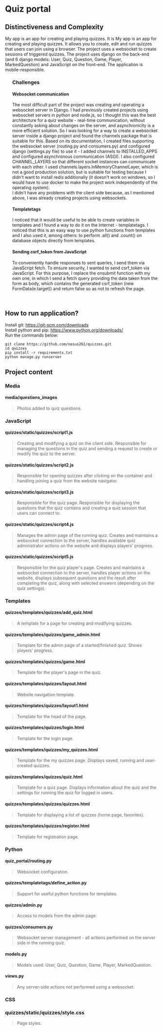 # Quiz portal

## Distinctiveness and Complexity

My app is an app for creating and playing quizzes. It is My app is an app for creating and playing quizzes. It allows you to create, edit and run quizzes that users can join using a browser. The project uses a websocket to create sessions of triggered quizzes.
The project uses django on the back-end (and 6 django models: User, Quiz, Question, Game, Player, MarkedQuestion) and JavaScript on the front-end.
The application is mobile-responsible.

<ul>

### Challenges

#### Websocket communication

The most difficult part of the project was creating and operating a websocket server in Django. I had previously created projects using websocket servers in python and node.js, so I thought this was the best architecture for a quiz website - real-time communication, without constantly asking about changes on the server, and asynchronicity is a more efficient solution. So I was looking for a way to create a websocket server inside a django project and found the channels package that is suitable for this. Based on its documentation, I created files supporting the websocket server (routing.py and consumers.py) and configured django (settings.py file) to use it - I added channels to INSTALLED_APPS and configured asynchronous communication (ASGI). I also configured CHANNEL_LAYERS so that different socket instances can communicate with each other. I used channels.layers.InMemoryChannelLayer, which is not a good production solution, but is suitable for testing because I didn't want to install redis additionally (it doesn't work on windows, so I would have to use docker to make the project work independently of the operating system).  
I didn't have any problems with the client side because, as I mentioned above, I was already creating projects using websockets.

#### Templatetags

I noticed that it would be useful to be able to create variables in templates and I found a way to do it on the Internet - templatetags. I noticed that this is an easy way to use python functions from templates and I also used it, among others: to perform .all() and .count() on database objects directly from templates.

#### Sending csrf_token from JavaScript

To conveniently handle responses to sent queries, I send them via JavaScript fetch. To ensure security, I wanted to send csrf_token via JavaScript. For this purpose, I replace the onsubmit function with my own one, in which I send a fetch query providing the data taken from the form as body, which contains the generated csrf_token (new FormData(e.target)) and return false so as not to refresh the page.

</ul>

<br>

## How to run application?

Install git: https://git-scm.com/downloads  
Install python and pip: https://www.python.org/downloads/  
Run the commands below:

```
git clone https://github.com/nesus261/quizzes.git
cd quizzes
pip install -r requirements.txt
python manage.py runserver
```

## Project content

### Media

#### **media/questions_images**

> Photos added to quiz questions.

### JavaScript

#### **quizzes/static/quizzes/script1.js**

> Creating and modifying a quiz on the client side. Responsible for managing the questions in the quiz and sending a request to create or modify the quiz to the server.

#### **quizzes/static/quizzes/script2.js**

> Responsible for opening quizzes after clicking on the container and handling joining a quiz from the website navigator.

#### **quizzes/static/quizzes/script3.js**

> Responsible for the quiz page. Responsible for displaying the questions that the quiz contains and creating a quiz session that users can connect to.

#### **quizzes/static/quizzes/script4.js**

> Manages the admin page of the running quiz. Creates and maintains a websocket connection to the server, handles available quiz administrator actions on the website and displays players' progress.

#### **quizzes/static/quizzes/script5.js**

> Responsible for the quiz player's page. Creates and maintains a websocket connection to the server, handles player actions on the website, displays subsequent questions and the result after completing the quiz, along with selected answers (depending on the quiz settings).

### Templates

#### **quizzes/templates/quizzes/add_quiz.html**

> A template for a page for creating and modifying quizzes.

#### **quizzes/templates/quizzes/game_admin.html**

> Template for the admin page of a started/finished quiz. Shows players' progress.

#### **quizzes/templates/quizzes/game.html**

> Template for the player's page in the quiz.

#### **quizzes/templates/quizzes/layout.html**

> Website navigation template.

#### **quizzes/templates/quizzes/layout1.html**

> Template for the head of the page.

#### **quizzes/templates/quizzes/login.html**

> Template for the login page.

#### **quizzes/templates/quizzes/my_quizzes.html**

> Template for the my quizzes page. Displays saved, running and user-created quizzes.

#### **quizzes/templates/quizzes/quiz.html**

> Template for a quiz page. Displays information about the quiz and the settings for running the quiz for logged in users.

#### **quizzes/templates/quizzes/quizzes.html**

> Template for displaying a list of quizzes (home page, favorites).

#### **quizzes/templates/quizzes/register.html**

> Template for registration page.

### Python

#### **quiz_portal/routing.py**

> Websocket configuration.

#### **quizzes/templatetags/define_action.py**

> Support for useful python functions for templates.

#### **quizzes/admin.py**

> Access to models from the admin page.

#### **quizzes/consumers.py**

> Websocket server management - all actions performed on the server side in the running quiz.

#### **models.py**

> Models used: User, Quiz, Question, Game, Player, MarkedQuestion.

#### **views.py**

> Any server-side actions not performed using a websocket.

### CSS

### **quizzes/static/quizzes/style.css**

> Page styles.
